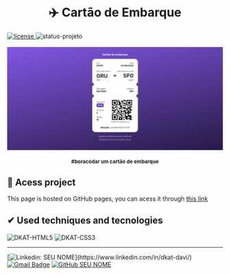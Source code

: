 <h1 align="center">✈️ Cartão de Embarque</h1>

<div style="display: inline_block">
    <a href="https://github.com/dkat-davi/Mario-Game/blob/main/LICENSE" target="_blank">
        <img src="https://img.shields.io/badge/license-MIT-white" alt="license">
    </a>
    <img src="https://img.shields.io/badge/STATUS-DEVELOPING-blueviolet" alt="status-projeto">
<div>

<br>
<div align="center">
    <img max-height="400em" src="./preview/boarding-pass-preview.png" alt="login page">
</div>

<p align="center"><strong><small>#boracodar um cartão de embarque</small></strong></p>

<h2>&#X1F4C1 Acess project</h2>
<p>This page is hosted on GitHub pages, you can acess it through <a href="https://dkat-davi.github.io/bora-codar/boarding-pass/" target="_blank">this link</a></p>

<h2>&#X2714 Used techniques and tecnologies</h2>

<div>  
    <img align="center" alt="DKAT-HTML5" height="30" width="40" src="https://cdn.jsdelivr.net/gh/devicons/devicon/icons/html5/html5-original.svg"> 
    <img align="center" alt="DKAT-CSS3" height="30" width="40" src="https://cdn.jsdelivr.net/gh/devicons/devicon/icons/css3/css3-original.svg">
</div>


<hr>

<div style="display: inline_block">
          
[![Linkedin: SEU NOME](https://img.shields.io/badge/-dkatdavi-blue?style=flat-square&logo=Linkedin&logoColor=white&link=(https://www.linkedin.com/in/dkat-davi/))](https://www.linkedin.com/in/dkat-davi/)
[![Gmail Badge](https://img.shields.io/badge/-dkatdavi@gmail.com-006bed?style=flat-square&logo=Gmail&logoColor=white&link=mailto:dkatdavi@gmail.com)](mailto:dkatdavi@gmail.com)
[![GitHub SEU NOME](https://img.shields.io/github/followers/dkat-davi?label=follow&style=social)](https://github.com/dkat-davi)
</div>